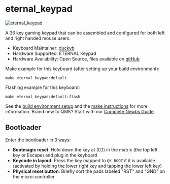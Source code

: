 # eternal_keypad

![eternal_keypad](https://i.imgur.com/BAzc343.png)

A 36 key gaming keypad that can be assembled and configured for both left and right handed mouse users.

* Keyboard Maintainer: [duckyb](https://github.com/duckyb)
* Hardware Supported: ETERNAL Keypad
* Hardware Availability: Open Source, files available on [gitHub](https://github.com/duckyb/eternal-keypad)

Make example for this keyboard (after setting up your build environment):

    make eternal_keypad:default

Flashing example for this keyboard:

    make eternal_keypad:default:flash

See the [build environment setup](https://docs.qmk.fm/#/getting_started_build_tools) and the [make instructions](https://docs.qmk.fm/#/getting_started_make_guide) for more information. Brand new to QMK? Start with our [Complete Newbs Guide](https://docs.qmk.fm/#/newbs).

## Bootloader

Enter the bootloader in 3 ways:

* **Bootmagic reset**: Hold down the key at (0,1) in the matrix (the top left key or Escape) and plug in the keyboard
* **Keycode in layout**: Press the key mapped to `QK_BOOT` if it is available (activated by holding the lower right key and tapping the lower left key)
* **Physical reset button**: Briefly sort the pads labeled "RST" and "GND" on the micro-controller

